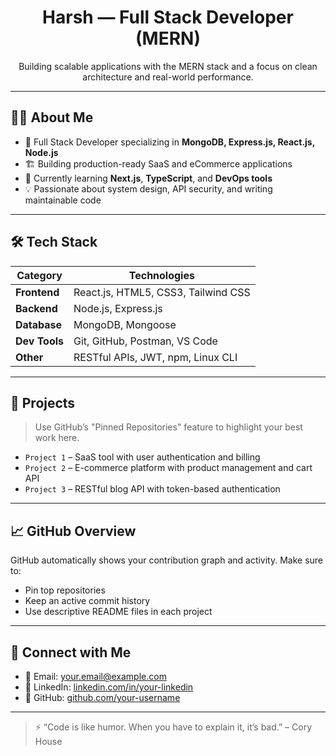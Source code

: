 ﻿<h1 align="center">Harsh — Full Stack Developer (MERN)</h1>
<p align="center">Building scalable applications with the MERN stack and a focus on clean architecture and real-world performance.</p>

---

## 👨‍💻 About Me

- 💼 Full Stack Developer specializing in **MongoDB, Express.js, React.js, Node.js**
- 🏗️ Building production-ready SaaS and eCommerce applications
- 🌱 Currently learning **Next.js**, **TypeScript**, and **DevOps tools**
- 💡 Passionate about system design, API security, and writing maintainable code

---

## 🛠️ Tech Stack

| Category     | Technologies |
|--------------|--------------|
| **Frontend** | React.js, HTML5, CSS3, Tailwind CSS |
| **Backend**  | Node.js, Express.js |
| **Database** | MongoDB, Mongoose |
| **Dev Tools**| Git, GitHub, Postman, VS Code |
| **Other**    | RESTful APIs, JWT, npm, Linux CLI |

---

## 📌 Projects

> Use GitHub’s "Pinned Repositories" feature to highlight your best work here.

- `Project 1` – SaaS tool with user authentication and billing  
- `Project 2` – E-commerce platform with product management and cart API  
- `Project 3` – RESTful blog API with token-based authentication

---

## 📈 GitHub Overview

GitHub automatically shows your contribution graph and activity. Make sure to:
- Pin top repositories
- Keep an active commit history
- Use descriptive README files in each project

---

## 🔗 Connect with Me

- 📧 Email: [your.email@example.com](mailto:your.email@example.com)  
- 💼 LinkedIn: [linkedin.com/in/your-linkedin](https://linkedin.com/in/your-linkedin)  
- 🐙 GitHub: [github.com/your-username](https://github.com/your-username)

---

> ⚡ “Code is like humor. When you have to explain it, it’s bad.” – Cory House

